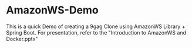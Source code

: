 # AmazonWS-Demo
This is a quick Demo of creating a 9gag Clone using AmazonWS Library + Spring Boot.
For presentation, refer to the "Introduction to AmazonWS and Docker.pptx"
